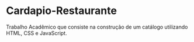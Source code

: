 # Cardapio-Restaurante
Trabalho Acadêmico que consiste na construção de um catálogo utilizando HTML, CSS e JavaScript.
